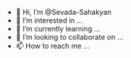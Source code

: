 - 👋 Hi, I’m @Sevada-Sahakyan
- 👀 I’m interested in ...
- 🌱 I’m currently learning ...
- 💞️ I’m looking to collaborate on ...
- 📫 How to reach me ...

<!---
Sevada-Sahakyan/Sevada-Sahakyan is a ✨ special ✨ repository because its `README.md` (this file) appears on your GitHub profile.
You can click the Preview link to take a look at your changes.
--->
